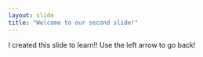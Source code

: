 ```yaml
---
layout: slide
title: "Welcome to our second slide!"
---
```

I created this slide to learn!!
Use the left arrow to go back!
